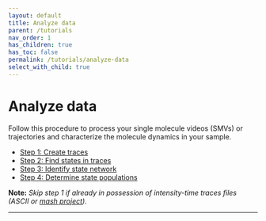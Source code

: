 ```yaml
---
layout: default
title: Analyze data
parent: /tutorials
nav_order: 1
has_children: true
has_toc: false
permalink: /tutorials/analyze-data
select_with_child: true
---
```



# Analyze data

Follow this procedure to process your single molecule videos (SMVs) or trajectories and characterize the molecule dynamics in your sample.

* [Step 1: Create traces](create-traces)
* [Step 2: Find states in traces](find-states-in-traces)
* [Step 3: Identify state network](identify-state-network)
* [Step 4: Determine state populations](determine-state-populations)

**Note:** *Skip step 1 if already in possession of intensity-time traces files (ASCII or 
[mash project](../../output-files/mash-mash-project)).*

---